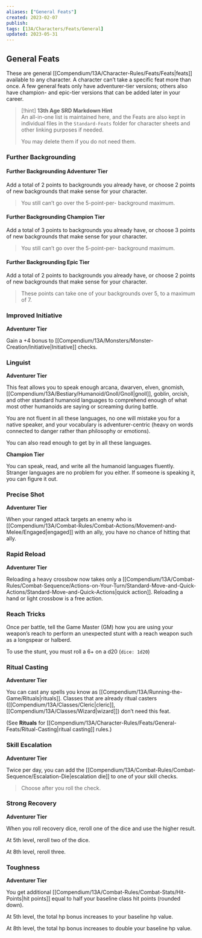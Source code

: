 ```yaml
---
aliases: ["General Feats"]
created: 2023-02-07
publish: 
tags: [13A/Characters/Feats/General]
updated: 2023-05-31
---
```


## General Feats

These are general [[Compendium/13A/Character-Rules/Feats/Feats|feats]] available to any character. A character can’t take a specific feat more than once. A few general feats only have adventurer-tier versions; others also have champion- and epic-tier versions that can be added later in your career.

> [!hint] **13th Age SRD Markdown Hint**  
> An all-in-one list is maintained here, and the Feats are also kept in individual files in the `Standard-Feats` folder for character sheets and other linking purposes if needed.
>
> You may delete them if you do not need them.

### Further Backgrounding

#### Further Backgrounding Adventurer Tier

Add a total of 2 points to backgrounds you already have, or choose 2 points of new backgrounds that make sense for your character.

> You still can’t go over the 5-point-per- background maximum.

#### Further Backgrounding Champion Tier

Add a total of 3 points to backgrounds you already have, or choose 3 points of new backgrounds that make sense for your character.

> You still can’t go over the 5-point-per- background maximum.

#### Further Backgrounding Epic Tier

Add a total of 2 points to backgrounds you already have, or choose 2 points of new backgrounds that make sense for your character.

> These points can take one of your backgrounds over 5, to a maximum of 7.

### Improved Initiative

**Adventurer Tier**

Gain a +4 bonus to [[Compendium/13A/Monsters/Monster-Creation/Initiative|Initiative]] checks.

### Linguist

**Adventurer Tier**

This feat allows you to speak enough arcana, dwarven, elven, gnomish, [[Compendium/13A/Bestiary/Humanoid/Gnoll/Gnoll|gnoll]], goblin, orcish, and other standard humanoid languages to comprehend enough of what most other humanoids are saying or screaming during battle.

You are not fluent in all these languages, no one will mistake you for a native speaker, and your vocabulary is adventurer-centric (heavy on words connected to danger rather than philosophy or emotions).

You can also read enough to get by in all these languages.

**Champion Tier**

You can speak, read, and write all the humanoid languages fluently. Stranger languages are no problem for you either. If someone is speaking it, you can figure it out.

### Precise Shot

**Adventurer Tier**

When your ranged attack targets an enemy who is [[Compendium/13A/Combat-Rules/Combat-Actions/Movement-and-Melee/Engaged|engaged]] with an ally, you have no chance of hitting that ally.

### Rapid Reload

**Adventurer Tier**

Reloading a heavy crossbow now takes only a [[Compendium/13A/Combat-Rules/Combat-Sequence/Actions-on-Your-Turn/Standard-Move-and-Quick-Actions/Standard-Move-and-Quick-Actions|quick action]]. Reloading a hand or light crossbow is a free action.

### Reach Tricks

Once per battle, tell the Game Master (GM) how you are using your weapon’s reach to perform an unexpected stunt with a reach weapon such as a longspear or halberd.

To use the stunt, you must roll a 6+ on a d20 (`dice: 1d20`)

### Ritual Casting

**Adventurer Tier**

You can cast any spells you know as [[Compendium/13A/Running-the-Game/Rituals|rituals]]. Classes that are already ritual casters ([[Compendium/13A/Classes/Cleric|cleric]], [[Compendium/13A/Classes/Wizard|wizard]]) don’t need this feat.

(See **Rituals** for [[Compendium/13A/Character-Rules/Feats/General-Feats/Ritual-Casting|ritual casting]] rules.)

### Skill Escalation

**Adventurer Tier**

Twice per day, you can add the [[Compendium/13A/Combat-Rules/Combat-Sequence/Escalation-Die|escalation die]] to one of your skill checks.

> Choose after you roll the check.

### Strong Recovery

**Adventurer Tier**

When you roll recovery dice, reroll one of the dice and use the higher result.

At 5th level, reroll two of the dice.

At 8th level, reroll three.

### Toughness

**Adventurer Tier**

You get additional [[Compendium/13A/Combat-Rules/Combat-Stats/Hit-Points|hit points]] equal to half your baseline class hit points (rounded down).

At 5th level, the total hp bonus increases to your baseline hp value.

At 8th level, the total hp bonus increases to double your baseline hp value.
